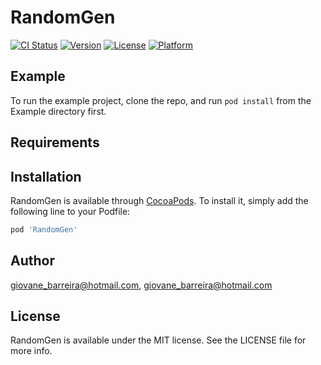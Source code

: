 # RandomGen

[![CI Status](https://img.shields.io/travis/giovane_barreira@hotmail.com/RandomGen.svg?style=flat)](https://travis-ci.org/giovane_barreira@hotmail.com/RandomGen)
[![Version](https://img.shields.io/cocoapods/v/RandomGen.svg?style=flat)](https://cocoapods.org/pods/RandomGen)
[![License](https://img.shields.io/cocoapods/l/RandomGen.svg?style=flat)](https://cocoapods.org/pods/RandomGen)
[![Platform](https://img.shields.io/cocoapods/p/RandomGen.svg?style=flat)](https://cocoapods.org/pods/RandomGen)

## Example

To run the example project, clone the repo, and run `pod install` from the Example directory first.

## Requirements

## Installation

RandomGen is available through [CocoaPods](https://cocoapods.org). To install
it, simply add the following line to your Podfile:

```ruby
pod 'RandomGen'
```

## Author

giovane_barreira@hotmail.com, giovane_barreira@hotmail.com

## License

RandomGen is available under the MIT license. See the LICENSE file for more info.
